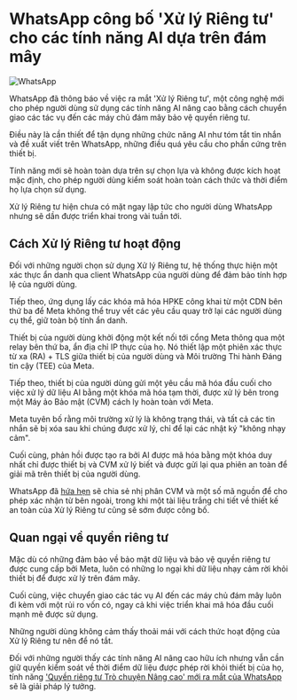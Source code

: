 # WhatsApp công bố 'Xử lý Riêng tư' cho các tính năng AI dựa trên đám mây

![WhatsApp](https://www.bleepstatic.com/content/hl-images/2025/04/30/whatsapp-header.jpg)

WhatsApp đã thông báo về việc ra mắt 'Xử lý Riêng tư', một công nghệ mới cho phép người dùng sử dụng các tính năng AI nâng cao bằng cách chuyển giao các tác vụ đến các máy chủ đám mây bảo vệ quyền riêng tư.

Điều này là cần thiết để tận dụng những chức năng AI như tóm tắt tin nhắn và đề xuất viết trên WhatsApp, những điều quá yêu cầu cho phần cứng trên thiết bị.

Tính năng mới sẽ hoàn toàn dựa trên sự chọn lựa và không được kích hoạt mặc định, cho phép người dùng kiểm soát hoàn toàn cách thức và thời điểm họ lựa chọn sử dụng.

Xử lý Riêng tư hiện chưa có mặt ngay lập tức cho người dùng WhatsApp nhưng sẽ dần được triển khai trong vài tuần tới.

## Cách Xử lý Riêng tư hoạt động

Đối với những người chọn sử dụng Xử lý Riêng tư, hệ thống thực hiện một xác thực ẩn danh qua client WhatsApp của người dùng để đảm bảo tính hợp lệ của người dùng.

Tiếp theo, ứng dụng lấy các khóa mã hóa HPKE công khai từ một CDN bên thứ ba để Meta không thể truy vết các yêu cầu quay trở lại các người dùng cụ thể, giữ toàn bộ tính ẩn danh.

Thiết bị của người dùng khởi động một kết nối tới cổng Meta thông qua một relay bên thứ ba, ẩn địa chỉ IP thực của họ. Nó thiết lập một phiên xác thực từ xa (RA) + TLS giữa thiết bị của người dùng và Môi trường Thi hành Đáng tin cậy (TEE) của Meta.

Tiếp theo, thiết bị của người dùng gửi một yêu cầu mã hóa đầu cuối cho việc xử lý dữ liệu AI bằng một khóa mã hóa tạm thời, được xử lý bên trong một Máy ảo Bảo mật (CVM) cách ly hoàn toàn với Meta.

Meta tuyên bố rằng môi trường xử lý là không trạng thái, và tất cả các tin nhắn sẽ bị xóa sau khi chúng được xử lý, chỉ để lại các nhật ký "không nhạy cảm".

Cuối cùng, phản hồi được tạo ra bởi AI được mã hóa bằng một khóa duy nhất chỉ được thiết bị và CVM xử lý biết và được gửi lại qua phiên an toàn để giải mã trên thiết bị của người dùng.

WhatsApp đã [hứa hẹn](https://engineering.fb.com/2025/04/29/security/whatsapp-private-processing-ai-tools/) sẽ chia sẻ nhị phân CVM và một số mã nguồn để cho phép xác nhận từ bên ngoài, trong khi một tài liệu trắng chi tiết về thiết kế an toàn của Xử lý Riêng tư cũng sẽ sớm được công bố.

## Quan ngại về quyền riêng tư

Mặc dù có những đảm bảo về bảo mật dữ liệu và bảo vệ quyền riêng tư được cung cấp bởi Meta, luôn có những lo ngại khi dữ liệu nhạy cảm rời khỏi thiết bị để được xử lý trên đám mây.

Cuối cùng, việc chuyển giao các tác vụ AI đến các máy chủ đám mây luôn đi kèm với một rủi ro vốn có, ngay cả khi việc triển khai mã hóa đầu cuối mạnh mẽ được sử dụng.

Những người dùng không cảm thấy thoải mái với cách thức hoạt động của Xử lý Riêng tư nên để nó tắt.

Đối với những người thấy các tính năng AI nâng cao hữu ích nhưng vẫn cần giữ quyền kiểm soát về thời điểm dữ liệu được phép rời khỏi thiết bị của họ, tính năng ['Quyền riêng tư Trò chuyện Nâng cao' mới ra mắt của WhatsApp](https://www.bleepingcomputer.com/news/security/whatsapps-new-advanced-chat-privacy-protects-sensitive-messages/) sẽ là giải pháp lý tưởng.